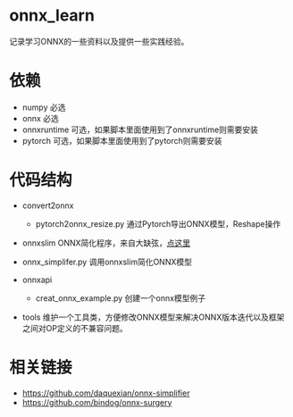 # onnx_learn

记录学习ONNX的一些资料以及提供一些实践经验。

# 依赖

- numpy        必选
- onnx         必选
- onnxruntime  可选，如果脚本里面使用到了onnxruntime则需要安装
- pytorch      可选，如果脚本里面使用到了pytorch则需要安装

# 代码结构

- convert2onnx
    - pytorch2onnx_resize.py 通过Pytorch导出ONNX模型，Reshape操作

- onnxslim ONNX简化程序，来自大缺弦，[点这里](https://github.com/daquexian/onnx-simplifier)
- onnx_simplifer.py  调用onnxslim简化ONNX模型

- onnxapi
    - creat_onnx_example.py 创建一个onnx模型例子

- tools  维护一个工具类，方便修改ONNX模型来解决ONNX版本迭代以及框架之间对OP定义的不兼容问题。

# 相关链接

- https://github.com/daquexian/onnx-simplifier
- https://github.com/bindog/onnx-surgery